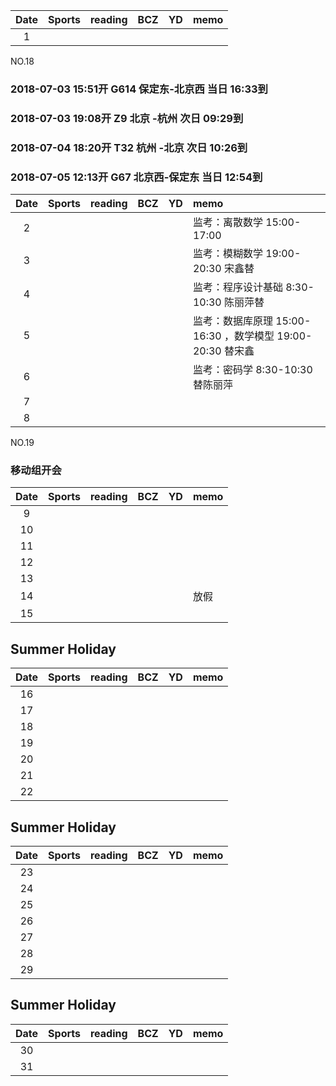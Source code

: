 | Date  | Sports | reading | BCZ | YD | memo | 
| :---: | :---: | :---: | :---: | :---: | :---: | 
| 1 | |  |  |  |  | 

NO.18
### 2018-07-03 15:51开 G614 保定东-北京西 当日 16:33到
### 2018-07-03 19:08开   Z9 北京  -杭州   次日 09:29到
### 2018-07-04 18:20开  T32 杭州  -北京   次日 10:26到
### 2018-07-05 12:13开  G67 北京西-保定东 当日 12:54到
| Date  | Sports | reading | BCZ | YD | memo | 
| :---: | :---: | :---: | :---: | :---: | :--- | 
| 2 |  |  |  |  | 监考：离散数学 15:00-17:00     | 
| 3 |  |  |  |  | 监考：模糊数学 19:00-20:30 宋鑫替 | 
| 4 |  |  |  |  | 监考：程序设计基础 8:30-10:30 陈丽萍替| 
| 5 |  |  |  |  | 监考：数据库原理 15:00-16:30 ，数学模型 19:00-20:30 替宋鑫| 
| 6 |  |  |  |  | 监考：密码学 8:30-10:30 替陈丽萍 | 
| 7 |  |  |  |  |  | 
| 8 |  |  |  |  |  | 

NO.19
### 移动组开会
| Date  | Sports | reading | BCZ | YD | memo | 
| :---: | :---: | :---: | :---: | :---: | :--- | 
| 9 |  |  |  |  |  |   
| 10 |  |  |  |  |  | 
| 11 |  |  |  |  |  | 
| 12 |  |  |  |  |  | 
| 13 |  |  |  |  |  | 
| 14 |  |  |  |  | 放假 | 
| 15 |  |  |  |  |  | 

## Summer Holiday

| Date  | Sports | reading | BCZ | YD | memo | 
| :---: | :---: | :---: | :---: | :---: | :--- | 
| 16 |  |  |  |  |  | 
| 17 |  |  |  |  |  | 
| 18 |  |  |  |  |  | 
| 19 |  |  |  |  |  |   
| 20 |  |  |  |  |  | 
| 21 |  |  |  |  |  | 
| 22 |  |  |  |  |  | 

## Summer Holiday

| Date  | Sports | reading | BCZ | YD | memo | 
| :---: | :---: | :---: | :---: | :---: | :--- | 
| 23 |  |  |  |  |  | 
| 24 |  |  |  |  |  | 
| 25 |  |  |  |  |  | 
| 26 |  |  |  |  |  | 
| 27 |  |  |  |  |  | 
| 28 |  |  |  |  |  | 
| 29 |  |  |  |  |  |  

## Summer Holiday

| Date  | Sports | reading | BCZ | YD | memo | 
| :---: | :---: | :---: | :---: | :---: | :--- | 
| 30 |  |  |  |  |  | 
| 31 |  |  |  |  |  | 

